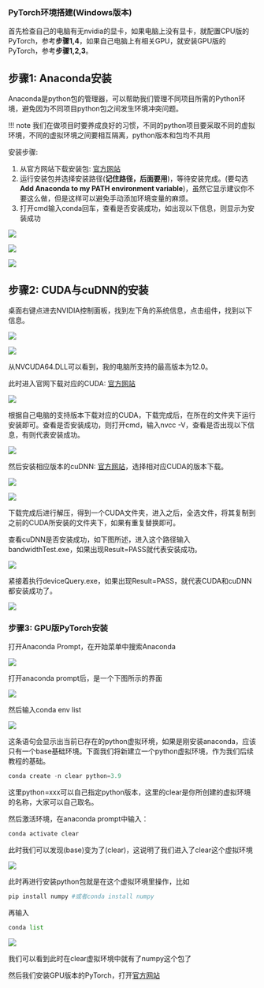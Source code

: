 
### PyTorch环境搭建(Windows版本)

首先检查自己的电脑有无nvidia的显卡，如果电脑上没有显卡，就配置CPU版的PyTorch，参考**步骤1,4**，如果自己电脑上有相关GPU，就安装GPU版的PyTorch，参考**步骤1,2,3**。

## 步骤1: Anaconda安装

Anaconda是python包的管理器，可以帮助我们管理不同项目所需的Python环境，避免因为不同项目python包之间发生环境冲突问题。

!!! note 
    我们在做项目时要养成良好的习惯，不同的python项目要采取不同的虚拟环境，不同的虚拟环境之间要相互隔离，python版本和包均不共用

安装步骤: 
1. 从官方网站下载安装包: [官方网站](https://www.anaconda.com/download)
2. 运行安装包并选择安装路径(**记住路径，后面要用**)，等待安装完成。(要勾选**Add Anaconda to my PATH environment variable**)，虽然它显示建议你不要这么做，但是这样可以避免手动添加环境变量的麻烦。
3. 打开cmd输入conda回车，查看是否安装成功，如出现以下信息，则显示为安装成功
   
![](../img/01/1-1_01.png)

![](../img/01/1-1_02.png)

![](../img/01/1-1_03.png)

## 步骤2: CUDA与cuDNN的安装

桌面右键点进去NVIDIA控制面板，找到左下角的系统信息，点击组件，找到以下信息。

![](../img/01/1-1_04.png)

![](../img/01/1-1_05.png)

从NVCUDA64.DLL可以看到，我的电脑所支持的最高版本为12.0。

此时进入官网下载对应的CUDA: [官方网站](https://developer.nvidia.com/cuda-toolkit-archive)

![](../img/01/1-1_06.png)

根据自己电脑的支持版本下载对应的CUDA，下载完成后，在所在的文件夹下运行安装即可。查看是否安装成功，则打开cmd，输入nvcc -V，查看是否出现以下信息，有则代表安装成功。

![](../img/01/1-1_07.png)

然后安装相应版本的cuDNN: [官方网站](https://developer.nvidia.com/rdp/cudnn-archive)，选择相对应CUDA的版本下载。

![](../img/01/1-1_08.png)

![](../img/01/1-1_09.png)

下载完成后进行解压，得到一个CUDA文件夹，进入之后，全选文件，将其复制到之前的CUDA所安装的文件夹下，如果有重复替换即可。

查看cuDNN是否安装成功，如下图所述，进入这个路径输入bandwidthTest.exe，如果出现Result=PASS就代表安装成功。

![](../img/01/1-1_10.png)

紧接着执行deviceQuery.exe，如果出现Result=PASS，就代表CUDA和cuDNN都安装成功了。

![](../img/01/1-1_11.png)

### 步骤3: GPU版PyTorch安装

打开Anaconda Prompt，在开始菜单中搜索Anaconda

![](../img/01/1-1_12.png)

打开anaconda prompt后，是一个下图所示的界面

![](../img/01/1-1_13.png)

然后输入conda env list 

![](../img/01/1-1_14.png)

这条语句会显示出当前已存在的python虚拟环境，如果是刚安装anaconda，应该只有一个base基础环境。下面我们将新建立一个python虚拟环境，作为我们后续教程的基础。

```python
conda create -n clear python=3.9
```

这里python=xxx可以自己指定python版本，这里的clear是你所创建的虚拟环境的名称，大家可以自己取名。

然后激活环境，在anaconda prompt中输入：

```python
conda activate clear
```

此时我们可以发现(base)变为了(clear)，这说明了我们进入了clear这个虚拟环境

![](../img/01/1-1_15.png)

此时再进行安装python包就是在这个虚拟环境里操作，比如

```python
pip install numpy #或者conda install numpy
```

再输入
```python
conda list
```
![](../img/01/1-1_16.png)

我们可以看到此时在clear虚拟环境中就有了numpy这个包了

然后我们安装GPU版本的PyTorch，打开[官方网站](https://pytorch.org/)



